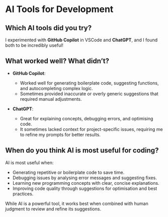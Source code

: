 # AI Tools for Development

## Which AI tools did you try?

I experimented with **GitHub Copilot** in VSCode and **ChatGPT**, and I found both to be incredibly useful!

## What worked well? What didn’t?

- **GitHub Copilot**:

  - Worked well for generating boilerplate code, suggesting functions, and autocompleting complex logic.
  - Sometimes provided inaccurate or overly generic suggestions that required manual adjustments.

- **ChatGPT**:
  - Great for explaining concepts, debugging errors, and optimising code.
  - It sometimes lacked context for project-specific issues, requiring me to refine my prompts for better results.

## When do you think AI is most useful for coding?

AI is most useful when:

- Generating repetitive or boilerplate code to save time.
- Debugging issues by analysing error messages and suggesting fixes.
- Learning new programming concepts with clear, concise explanations.
- Improving code quality through suggestions for optimisation and best practices.

While AI is a powerful tool, it works best when combined with human judgment to review and refine its suggestions.
